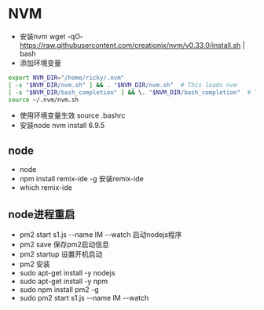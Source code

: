 # NVM

* 安装nvm  wget -qO- https://raw.githubusercontent.com/creationix/nvm/v0.33.0/install.sh | bash
* 添加环境变量
```bash
export NVM_DIR="/home/ricky/.nvm"
[ -s "$NVM_DIR/nvm.sh" ] && . "$NVM_DIR/nvm.sh"  # This loads nvm
[ -s "$NVM_DIR/bash_completion" ] && \. "$NVM_DIR/bash_completion"  # This loads nvm bash_completion
source ~/.nvm/nvm.sh
```
* 使用环境变量生效  source .bashrc
* 安装node nvm install 6.9.5

## node
* node
* npm install remix-ide -g  安装remix-ide
* which remix-ide

## node进程重启
* pm2 start s1.js --name IM --watch   启动nodejs程序
* pm2 save 保存pm2启动信息
* pm2 startup 设置开机启动
* pm2 安装
* sudo apt-get install -y nodejs
* sudo apt-get install -y npm
* sudo npm install pm2 -g
* sudo pm2 start s1.js --name IM --watch